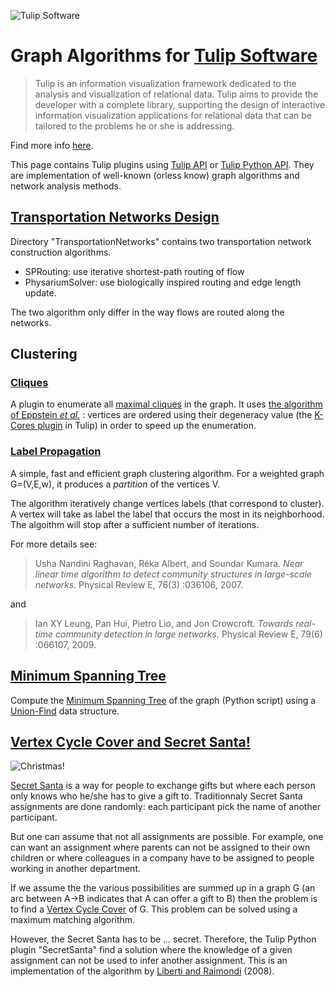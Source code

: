 ![Tulip Software](http://tulip.labri.fr/TulipDrupal/sites/default/files/logo_web.png)

# Graph Algorithms for [Tulip Software](https://github.com/Tulip-Dev/tulip)

> Tulip is an information visualization framework dedicated to the analysis and visualization of relational data. Tulip aims to provide the developer with a complete library, supporting the design of interactive information visualization applications for relational data that can be tailored to the problems he or she is addressing.

Find more info [here](https://github.com/Tulip-Dev/tulip).

This page contains Tulip plugins using [Tulip API](http://tulip.labri.fr/Documentation/current/doxygen/html/index.html) or [Tulip Python API](http://tulip.labri.fr/Documentation/current/tulip-python/html). They are implementation of well-known (orless know) graph algorithms and network analysis methods.

## [Transportation Networks Design](https://github.com/fqueyroi/tulip_plugins/tree/master/TransportationNetworks)

Directory "TransportationNetworks" contains two transportation network construction algorithms. 
- SPRouting: use iterative shortest-path routing of flow
- PhysariumSolver: use biologically inspired routing and edge length update.

The two algorithm only differ in the way flows are routed along the networks. 

## Clustering

### [Cliques](https://github.com/fqueyroi/tulip_plugins/tree/master/Cliques)

A plugin to enumerate all [maximal cliques](https://en.wikipedia.org/wiki/Clique_(graph_theory)) in the graph. It uses [the algorithm of Eppstein *et al.*](https://arxiv.org/abs/1006.5440) : vertices are ordered using their degeneracy value (the [K-Cores plugin](https://github.com/Tulip-Dev/tulip/blob/master/plugins/metric/KCores.cpp) in Tulip) in order to speed up the enumeration.


### [Label Propagation](https://github.com/fqueyroi/tulip_plugins/tree/master/LabelPropagation)

A simple, fast and efficient graph clustering algorithm. For a weighted graph G=(V,E,w), it produces a *partition* of the vertices V. 

The algorithm iteratively change vertices labels (that correspond to cluster). A vertex will take as label the label that occurs the most in its neighborhood. The algoithm will stop after a sufficient number of iterations.

For more details see:

>Usha Nandini Raghavan, Réka Albert, and Soundar Kumara. *Near linear time
algorithm to detect community structures in large-scale networks*. Physical Review
E, 76(3) :036106, 2007.

and 

>Ian XY Leung, Pan Hui, Pietro Lìo, and Jon Crowcroft. *Towards real-time community
detection in large networks.* Physical Review E, 79(6) :066107, 2009.


## [Minimum Spanning Tree](https://github.com/fqueyroi/tulip_plugins/tree/master/MinimumSpanningTree)

Compute the [Minimum Spanning Tree](https://en.wikipedia.org/wiki/Minimum_spanning_tree) of the graph (Python script) using a [Union-Find](https://en.wikipedia.org/wiki/Kruskal%27s_algorithm) data structure. 

## [Vertex Cycle Cover and Secret Santa!](https://github.com/fqueyroi/tulip_plugins/tree/master/VertexCycleCover)

![Christmas!](http://mumuland.m.u.pic.centerblog.net/750a9603.png)

[Secret Santa](https://en.wikipedia.org/wiki/Secret_Santa) is a way for people to exchange gifts but where each person only knows who he/she has to give a gift to. Traditionnaly Secret Santa assignments are done randomly: each participant pick the name of another participant. 

But one can assume that not all assignments are possible. For example, one can want an assignment where parents can not be assigned to their own children or where colleagues in a company have to be assigned to people working in another department. 

If we assume the the various possibilities are summed up in a graph G (an arc between A->B indicates that A can offer a gift to B) then the problem is to find a [Vertex Cycle Cover](https://en.wikipedia.org/wiki/Vertex_cycle_cover) of G. This problem can be solved using a maximum matching algorithm.

However, the Secret Santa has to be ... secret. Therefore, the Tulip Python plugin "SecretSanta" find a solution where the knowledge of a given assignment can not be used to infer another assignment. This is an implementation of the algorithm by [Liberti and Raimondi](https://link.springer.com/chapter/10.1007/978-3-540-68880-8_26) (2008).
